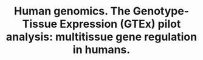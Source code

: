 ---
authors: GTEx Consortium
carousel: false
dccs:
- GTEx
doi: 10.1126/science.1262110
featured: false
issue: '6235'
journal: Science (New York, N.Y.)
keywords: '["RNA, Untranslated", "Sequence Analysis, RNA", "ARHGAP42 protein, human",
  "Transcriptome", "Tibial Arteries", "Blood Pressure", "GTPase-Activating Proteins",
  "Disease", "Genotype", "Humans", "Pilot Projects", "RNA Splicing", "Genetic Variation",
  "Organ Specificity", "Gene Regulatory Networks", "Quantitative Trait Loci", "Genome,
  Human", "Multigene Family", "Gene Expression Regulation", "Alleles", "Genome-Wide
  Association Study"]'
landmark: true
layout: ../../layouts/Publication.astro
page: 648-60
pmcid: PMC4547484
pmid: 25954001
title: 'Human genomics. The Genotype-Tissue Expression (GTEx) pilot analysis: multitissue
  gene regulation in humans.'
volume: '348'
year: 2015

---
